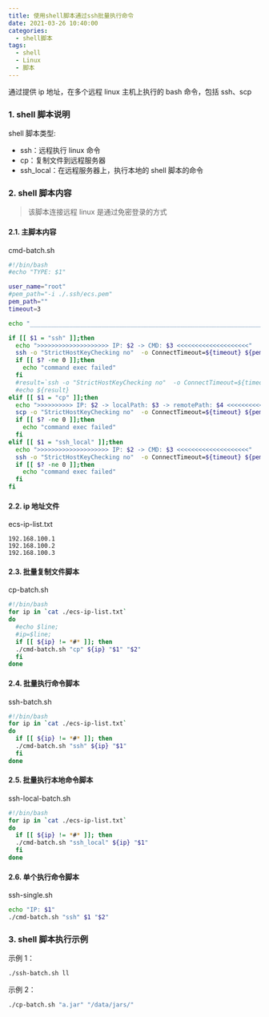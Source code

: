 ```yaml
---
title: 使用shell脚本通过ssh批量执行命令
date: 2021-03-26 10:40:00
categories:
  - shell脚本
tags:
  - shell
  - Linux
  - 脚本
---
```


通过提供 ip 地址，在多个远程 linux 主机上执行的 bash 命令，包括 ssh、scp

<!-- more -->

### 1. shell 脚本说明

shell 脚本类型:

- ssh：远程执行 linux 命令
- cp：复制文件到远程服务器
- ssh_local：在远程服务器上，执行本地的 shell 脚本的命令

### 2. shell 脚本内容

> 该脚本连接远程 linux 是通过免密登录的方式

#### 2.1. 主脚本内容

cmd-batch.sh

```bash
#!/bin/bash
#echo "TYPE: $1"

user_name="root"
#pem_path="-i ./.ssh/ecs.pem"
pem_path=""
timeout=3

echo "_______________________________________________________________________________"

if [[ $1 = "ssh" ]];then
  echo ">>>>>>>>>>>>>>>>>>>> IP: $2 -> CMD: $3 <<<<<<<<<<<<<<<<<<<<"
  ssh -o "StrictHostKeyChecking no"  -o ConnectTimeout=${timeout} ${pem_path}  ${user_name}@$2 $3
  if [[ $? -ne 0 ]];then
    echo "command exec failed"
  fi
  #result=`ssh -o "StrictHostKeyChecking no"  -o ConnectTimeout=${timeout} -i ${pem_path}  ${user_name}@$2 $3`
  #echo ${result}
elif [[ $1 = "cp" ]];then
  echo ">>>>>>>>>> IP: $2 -> localPath: $3 -> remotePath: $4 <<<<<<<<<<"
  scp -o "StrictHostKeyChecking no"  -o ConnectTimeout=${timeout} ${pem_path} $3 ${user_name}@$2:$4
  if [[ $? -ne 0 ]];then
    echo "command exec failed"
  fi
elif [[ $1 = "ssh_local" ]];then
  echo ">>>>>>>>>>>>>>>>>>>> IP: $2 -> CMD: $3 <<<<<<<<<<<<<<<<<<<<"
  ssh -o "StrictHostKeyChecking no"  -o ConnectTimeout=${timeout} ${pem_path}  ${user_name}@$2 < $3
  if [[ $? -ne 0 ]];then
    echo "command exec failed"
  fi
fi
```

#### 2.2. ip 地址文件

ecs-ip-list.txt

```
192.168.100.1
192.168.100.2
192.168.100.3
```

#### 2.3. 批量复制文件脚本

cp-batch.sh

```bash
#!/bin/bash
for ip in `cat ./ecs-ip-list.txt`
do
  #echo $line;
  #ip=$line;
  if [[ ${ip} != *#* ]]; then
  ./cmd-batch.sh "cp" ${ip} "$1" "$2"
  fi
done
```

#### 2.4. 批量执行命令脚本

ssh-batch.sh

```bash
#!/bin/bash
for ip in `cat ./ecs-ip-list.txt`
do
  if [[ ${ip} != *#* ]]; then
  ./cmd-batch.sh "ssh" ${ip} "$1"
  fi
done
```

#### 2.5. 批量执行本地命令脚本

ssh-local-batch.sh

```bash
#!/bin/bash
for ip in `cat ./ecs-ip-list.txt`
do
  if [[ ${ip} != *#* ]]; then
  ./cmd-batch.sh "ssh_local" ${ip} "$1"
  fi
done
```

#### 2.6. 单个执行命令脚本

ssh-single.sh

```bash
echo "IP: $1"
./cmd-batch.sh "ssh" $1 "$2"
```

### 3. shell 脚本执行示例

示例 1：

```bash
./ssh-batch.sh ll
```

示例 2：

```bash
./cp-batch.sh "a.jar" "/data/jars/"
```
